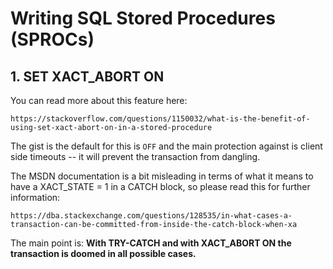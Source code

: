 # Writing SQL Stored Procedures (SPROCs)

## 1. SET XACT_ABORT ON

You can read more about this feature here:
```
https://stackoverflow.com/questions/1150032/what-is-the-benefit-of-using-set-xact-abort-on-in-a-stored-procedure
```
The gist is the default for this is `OFF` and the main protection against is client side timeouts -- it will prevent the transaction from dangling.

The MSDN documentation is a bit misleading in terms of what it means to have a XACT_STATE = 1 in a CATCH block, so please read this for further information:
```
https://dba.stackexchange.com/questions/128535/in-what-cases-a-transaction-can-be-committed-from-inside-the-catch-block-when-xa
```
The main point is: **With TRY-CATCH and with XACT_ABORT ON the transaction is doomed in all possible cases.**

